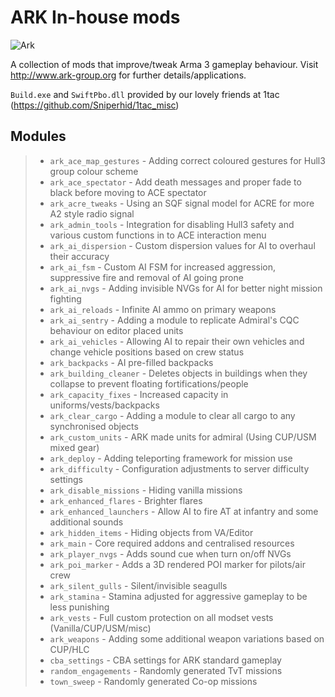 ARK In-house mods
===================
![Ark](http://www.ark-group.org/images/header.png)

A collection of mods that improve/tweak Arma 3 gameplay behaviour. Visit http://www.ark-group.org for further details/applications.

`Build.exe` and `SwiftPbo.dll` provided by our lovely friends at 1tac (https://github.com/Sniperhid/1tac_misc)

Modules
-------------
> - `ark_ace_map_gestures` - Adding correct coloured gestures for Hull3 group colour scheme
> - `ark_ace_spectator` - Add death messages and proper fade to black before moving to ACE spectator
> - `ark_acre_tweaks` - Using an SQF signal model for ACRE for more A2 style radio signal
> - `ark_admin_tools` - Integration for disabling Hull3 safety and various custom functions in to ACE interaction menu
> - `ark_ai_dispersion` - Custom dispersion values for AI to overhaul their accuracy
> - `ark_ai_fsm` - Custom AI FSM for increased aggression, suppressive fire and removal of AI going prone
> - `ark_ai_nvgs` - Adding invisible NVGs for AI for better night mission fighting
> - `ark_ai_reloads` - Infinite AI ammo on primary weapons
> - `ark_ai_sentry` - Adding a module to replicate Admiral's CQC behaviour on editor placed units
> - `ark_ai_vehicles` - Allowing AI to repair their own vehicles and change vehicle positions based on crew status
> - `ark_backpacks` - AI pre-filled backpacks
> - `ark_building_cleaner` - Deletes objects in buildings when they collapse to prevent floating fortifications/people
> - `ark_capacity_fixes` - Increased capacity in uniforms/vests/backpacks
> - `ark_clear_cargo` - Adding a module to clear all cargo to any synchronised objects
> - `ark_custom_units` - ARK made units for admiral (Using CUP/USM mixed gear)
> - `ark_deploy` - Adding teleporting framework for mission use
> - `ark_difficulty` - Configuration adjustments to server difficulty settings
> - `ark_disable_missions` - Hiding vanilla missions
> - `ark_enhanced_flares` - Brighter flares
> - `ark_enhanced_launchers` - Allow AI to fire AT at infantry and some additional sounds
> - `ark_hidden_items` - Hiding objects from VA/Editor
> - `ark_main` - Core required addons and centralised resources
> - `ark_player_nvgs` - Adds sound cue when turn on/off NVGs
> - `ark_poi_marker` - Adds a 3D rendered POI marker for pilots/air crew
> - `ark_silent_gulls` - Silent/invisible seagulls
> - `ark_stamina` - Stamina adjusted for aggressive gameplay to be less punishing
> - `ark_vests` - Full custom protection on all modset vests (Vanilla/CUP/USM/misc)
> - `ark_weapons` - Adding some additional weapon variations based on CUP/HLC
> - `cba_settings` - CBA settings for ARK standard gameplay
> - `random_engagements` - Randomly generated TvT missions
> - `town_sweep` - Randomly generated Co-op missions